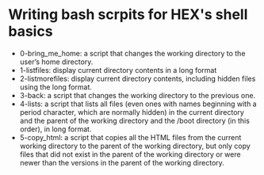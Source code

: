 # Writing bash scrpits for HEX's shell basics
* 0-bring_me_home: a script that changes the working directory to the user’s home directory.
* 1-listfiles: display current directory contents in a long format
* 2-listmorefiles: display current directory contents, including hidden files using the long format.
* 3-back: a script that changes the working directory to the previous one.
* 4-lists: a script that lists all files (even ones with names beginning with a period character, which are normally hidden) in the current directory and the parent of the working directory and the /boot directory (in this order), in long format.
* 5-copy_html: a script that copies all the HTML files from the current working directory to the parent of the working directory, but only copy files that did not exist in the parent of the working directory or were newer than the versions in the parent of the working directory.
